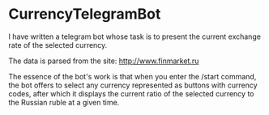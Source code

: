 # CurrencyTelegramBot
I have written a telegram bot whose task is to present the current exchange rate of the selected currency.

The data is parsed from the site: http://www.finmarket.ru

The essence of the bot's work is that when you enter the /start command, the bot offers to select any currency represented as buttons with currency codes, after which it displays the current ratio of the selected currency to the Russian ruble at a given time.


